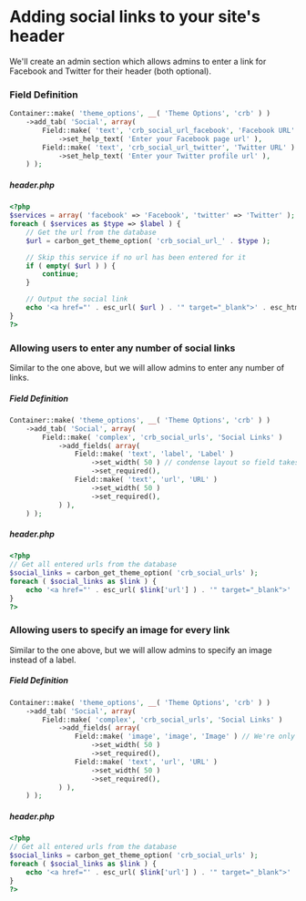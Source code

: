 # Adding social links to your site's header

We'll create an admin section which allows admins to enter a link for Facebook and Twitter for their header (both optional).

### Field Definition

```php
Container::make( 'theme_options', __( 'Theme Options', 'crb' ) )
    ->add_tab( 'Social', array(
        Field::make( 'text', 'crb_social_url_facebook', 'Facebook URL' )
            ->set_help_text( 'Enter your Facebook page url' ),
        Field::make( 'text', 'crb_social_url_twitter', 'Twitter URL' )
            ->set_help_text( 'Enter your Twitter profile url' ),
    ) );
```

##### header.php
    
```php
<?php
$services = array( 'facebook' => 'Facebook', 'twitter' => 'Twitter' );
foreach ( $services as $type => $label ) {
    // Get the url from the database
    $url = carbon_get_theme_option( 'crb_social_url_' . $type );

    // Skip this service if no url has been entered for it
    if ( empty( $url ) ) {
        continue;
    }

    // Output the social link
    echo '<a href="' . esc_url( $url ) . '" target="_blank">' . esc_html( $label ) . '</a>';
}
?>
```

### Allowing users to enter any number of social links

Similar to the one above, but we will allow admins to enter any number of links.

##### Field Definition

```php
Container::make( 'theme_options', __( 'Theme Options', 'crb' ) )
    ->add_tab( 'Social', array(
        Field::make( 'complex', 'crb_social_urls', 'Social Links' )
            ->add_fields( array(
                Field::make( 'text', 'label', 'Label' )
                    ->set_width( 50 ) // condense layout so field takes only 50% of the available width
                    ->set_required(),
                Field::make( 'text', 'url', 'URL' )
                    ->set_width( 50 )
                    ->set_required(),
            ) ),
    ) );
```

##### header.php
    
```php
<?php
// Get all entered urls from the database
$social_links = carbon_get_theme_option( 'crb_social_urls' );
foreach ( $social_links as $link ) {
    echo '<a href="' . esc_url( $link['url'] ) . '" target="_blank">' . esc_html( $link['label'] ) . '</a>';
}
?>
```

### Allowing users to specify an image for every link

Similar to the one above, but we will allow admins to specify an image instead of a label.

##### Field Definition

```php
Container::make( 'theme_options', __( 'Theme Options', 'crb' ) )
    ->add_tab( 'Social', array(
        Field::make( 'complex', 'crb_social_urls', 'Social Links' )
            ->add_fields( array(
                Field::make( 'image', 'image', 'Image' ) // We're only changing the label field to an image one
                    ->set_width( 50 )
                    ->set_required(),
                Field::make( 'text', 'url', 'URL' )
                    ->set_width( 50 )
                    ->set_required(),
            ) ),
    ) );
```

##### header.php
    
```php
<?php
// Get all entered urls from the database
$social_links = carbon_get_theme_option( 'crb_social_urls' );
foreach ( $social_links as $link ) {
    echo '<a href="' . esc_url( $link['url'] ) . '" target="_blank">' . wp_get_attachment_image( $link['image'] ) . '</a>';
}
?>
```